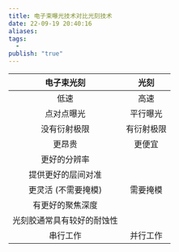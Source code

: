 ```yaml
---
title: 电子束曝光技术对比光刻技术
date: 22-09-19 20:40:16
aliases: 
tags:
  - 
publish: "true"
---
```


|         电子束光刻         | 光刻 |
|:--------------------------:|:----------:|
|            低速            |    高速    |
|         点对点曝光         |  平行曝光  |
|        没有衍射极限        | 有衍射极限 |
|           更昂贵           |    更便宜      |
|        更好的分辨率        |            |
|    提供更好的层间对准    |            |
|     更灵活 (不需要掩模)      |   需要掩模         |
|      有更好的聚焦深度      |            |
| 光刻胶通常具有较好的耐蚀性 |            |
|        串行工作        | 并行工作           |

